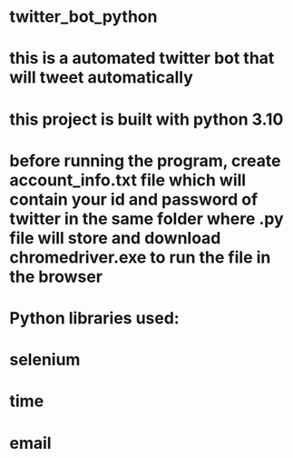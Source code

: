 # twitter_bot_python
# this is a automated twitter bot that will tweet automatically
# this project is built with python 3.10
# before running the program, create account_info.txt file which will contain your id and password of twitter in the same folder where .py file will store and download chromedriver.exe to run the file in the browser
# Python libraries used:
# selenium
# time
# email

